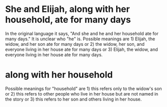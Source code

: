 # She and Elijah, along with her household, ate for many days

In the original language it says, "And she and he and her household ate for many days." It is unclear who "he" is. Possible meanings are 1) Elijah, the widow, and her son ate for many days or 2) the widow, her son, and everyone living in her house ate for many days or 3) Elijah, the widow, and everyone living in her house ate for many days.

# along with her household

Possible meanings for "household" are 1) this refers only to the widow's son or 2) this refers to other people who live in her house but are not named in the story or 3) this refers to her son and others living in her house.

